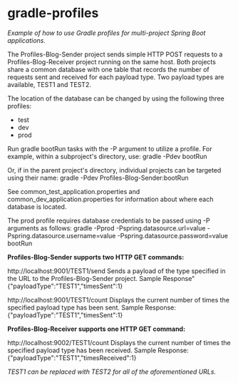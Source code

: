 # gradle-profiles
_Example of how to use Gradle profiles for multi-project Spring Boot applications._

The Profiles-Blog-Sender project sends simple HTTP POST requests to a Profiles-Blog-Receiver project running on the same host. Both projects share a common database with one table that records the number of requests sent and received for each payload type. Two payload types are available, TEST1 and TEST2.

The location of the database can be changed by using the following three profiles:
* test
* dev
* prod

Run gradle bootRun tasks with the -P argument to utilize a profile.
For example, within a subproject's directory, use:
gradle -Pdev bootRun

Or, if in the parent project's directory, individual projects can be targeted using their name:
gradle -Pdev Profiles-Blog-Sender:bootRun

See common\_test\_application.properties and common\_dev\_application.properties for information about where each database is located.

The prod profile requires database credentials to be passed using -P arguments as follows:
gradle -Pprod -Pspring.datasource.url=value -Pspring.datasource.username=value -Pspring.datasource.password=value bootRun

**Profiles-Blog-Sender supports two HTTP GET commands:**

http://localhost:9001/TEST1/send
Sends a payload of the type specified in the URL to the Profiles-Blog-Sender project.
Sample Response" {"payloadType":"TEST1","timesSent":1}

http://localhost:9001/TEST1/count
Displays the current number of times the specified payload type has been sent.
Sample Response: {"payloadType":"TEST1","timesSent":1}

**Profiles-Blog-Receiver supports one HTTP GET command:**

http://localhost:9002/TEST1/count
Displays the current number of times the specified payload type has been received.
Sample Response: {"payloadType":"TEST1","timesReceived":1}

_TEST1 can be replaced with TEST2 for all of the aforementioned URLs._
